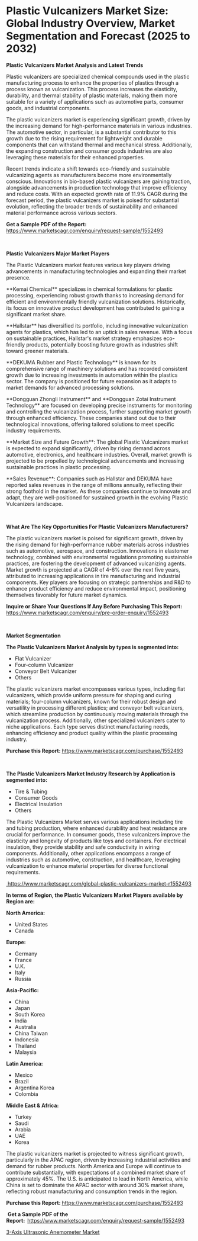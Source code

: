 <p><h1>Plastic Vulcanizers Market Size: Global Industry Overview, Market Segmentation and Forecast (2025 to 2032)</h1></p><p><strong>Plastic Vulcanizers Market Analysis and Latest Trends</strong></p>
<p><p>Plastic vulcanizers are specialized chemical compounds used in the plastic manufacturing process to enhance the properties of plastics through a process known as vulcanization. This process increases the elasticity, durability, and thermal stability of plastic materials, making them more suitable for a variety of applications such as automotive parts, consumer goods, and industrial components.</p><p>The plastic vulcanizers market is experiencing significant growth, driven by the increasing demand for high-performance materials in various industries. The automotive sector, in particular, is a substantial contributor to this growth due to the rising requirement for lightweight and durable components that can withstand thermal and mechanical stress. Additionally, the expanding construction and consumer goods industries are also leveraging these materials for their enhanced properties.</p><p>Recent trends indicate a shift towards eco-friendly and sustainable vulcanizing agents as manufacturers become more environmentally conscious. Innovations in bio-based plastic vulcanizers are gaining traction, alongside advancements in production technology that improve efficiency and reduce costs. With an expected growth rate of 11.9% CAGR during the forecast period, the plastic vulcanizers market is poised for substantial evolution, reflecting the broader trends of sustainability and enhanced material performance across various sectors.</p></p>
<p><strong>Get a Sample PDF of the Report:&nbsp;</strong> <a href="https://www.marketscagr.com/enquiry/request-sample/1552493?utm_campaign=2288&utm_medium=2&utm_source=Github&utm_content=ia&utm_term=27022025&utm_id=plastic-vulcanizers">https://www.marketscagr.com/enquiry/request-sample/1552493</a></p>
<p>&nbsp;</p>
<p><strong>Plastic Vulcanizers Major Market Players</strong></p>
<p><p>The Plastic Vulcanizers market features various key players driving advancements in manufacturing technologies and expanding their market presence. </p><p>**Kemai Chemical** specializes in chemical formulations for plastic processing, experiencing robust growth thanks to increasing demand for efficient and environmentally friendly vulcanization solutions. Historically, its focus on innovative product development has contributed to gaining a significant market share.</p><p>**Hallstar** has diversified its portfolio, including innovative vulcanization agents for plastics, which has led to an uptick in sales revenue. With a focus on sustainable practices, Hallstar's market strategy emphasizes eco-friendly products, potentially boosting future growth as industries shift toward greener materials.</p><p>**DEKUMA Rubber and Plastic Technology** is known for its comprehensive range of machinery solutions and has recorded consistent growth due to increasing investments in automation within the plastics sector. The company is positioned for future expansion as it adapts to market demands for advanced processing solutions.</p><p>**Dongguan Zhongli Instrument** and **Dongguan Zotai Instrument Technology** are focused on developing precise instruments for monitoring and controlling the vulcanization process, further supporting market growth through enhanced efficiency. These companies stand out due to their technological innovations, offering tailored solutions to meet specific industry requirements.</p><p>**Market Size and Future Growth**: The global Plastic Vulcanizers market is expected to expand significantly, driven by rising demand across automotive, electronics, and healthcare industries. Overall, market growth is projected to be propelled by technological advancements and increasing sustainable practices in plastic processing.</p><p>**Sales Revenue**: Companies such as Hallstar and DEKUMA have reported sales revenues in the range of millions annually, reflecting their strong foothold in the market. As these companies continue to innovate and adapt, they are well-positioned for sustained growth in the evolving Plastic Vulcanizers landscape.</p></p>
<p>&nbsp;</p>
<p><strong>What Are The Key Opportunities For Plastic Vulcanizers Manufacturers?</strong></p>
<p><p>The plastic vulcanizers market is poised for significant growth, driven by the rising demand for high-performance rubber materials across industries such as automotive, aerospace, and construction. Innovations in elastomer technology, combined with environmental regulations promoting sustainable practices, are fostering the development of advanced vulcanizing agents. Market growth is projected at a CAGR of 4-6% over the next five years, attributed to increasing applications in tire manufacturing and industrial components. Key players are focusing on strategic partnerships and R&D to enhance product efficiency and reduce environmental impact, positioning themselves favorably for future market dynamics.</p></p>
<p><strong>Inquire or Share Your Questions If Any Before Purchasing This Report:</strong> <a href="https://www.marketscagr.com/enquiry/pre-order-enquiry/1552493?utm_campaign=2288&utm_medium=2&utm_source=Github&utm_content=ia&utm_term=27022025&utm_id=plastic-vulcanizers">https://www.marketscagr.com/enquiry/pre-order-enquiry/1552493</a></p>
<p>&nbsp;</p>
<p><strong>Market Segmentation</strong></p>
<p><strong>The Plastic Vulcanizers Market Analysis by types is segmented into:</strong></p>
<p><ul><li>Flat Vulcanizer</li><li>Four-column Vulcanizer</li><li>Conveyor Belt Vulcanizer</li><li>Others</li></ul></p>
<p><p>The plastic vulcanizers market encompasses various types, including flat vulcanizers, which provide uniform pressure for shaping and curing materials; four-column vulcanizers, known for their robust design and versatility in processing different plastics; and conveyor belt vulcanizers, which streamline production by continuously moving materials through the vulcanization process. Additionally, other specialized vulcanizers cater to niche applications. Each type serves distinct manufacturing needs, enhancing efficiency and product quality within the plastic processing industry.</p></p>
<p><strong>Purchase this Report:&nbsp;</strong><a href="https://www.marketscagr.com/purchase/1552493?utm_campaign=2288&utm_medium=2&utm_source=Github&utm_content=ia&utm_term=27022025&utm_id=plastic-vulcanizers">https://www.marketscagr.com/purchase/1552493</a></p>
<p>&nbsp;</p>
<p><strong>The Plastic Vulcanizers Market Industry Research by Application is segmented into:</strong></p>
<p><ul><li>Tire & Tubing</li><li>Consumer Goods</li><li>Electrical Insulation</li><li>Others</li></ul></p>
<p><p>The Plastic Vulcanizers Market serves various applications including tire and tubing production, where enhanced durability and heat resistance are crucial for performance. In consumer goods, these vulcanizers improve the elasticity and longevity of products like toys and containers. For electrical insulation, they provide stability and safe conductivity in wiring components. Additionally, other applications encompass a range of industries such as automotive, construction, and healthcare, leveraging vulcanization to enhance material properties for diverse functional requirements.</p></p>
<p><a href="https://www.marketscagr.com/global-plastic-vulcanizers-market-r1552493?utm_campaign=2288&utm_medium=2&utm_source=Github&utm_content=ia&utm_term=27022025&utm_id=plastic-vulcanizers">&nbsp;https://www.marketscagr.com/global-plastic-vulcanizers-market-r1552493</a></p>
<p><strong>In terms of Region, the Plastic Vulcanizers Market Players available by Region are:</strong></p>
<p>
    <p> <strong> North America: </strong>
        <ul>
            <li>United States</li>
            <li>Canada</li>
        </ul>
        </p> 
    <p> <strong> Europe: </strong>
        <ul>
            <li>Germany</li>
            <li>France</li>
            <li>U.K.</li>
            <li>Italy</li>
            <li>Russia</li>
        </ul>
        </p> 
    <p> <strong> Asia-Pacific: </strong>
        <ul>
            <li>China</li>
            <li>Japan</li>
            <li>South Korea</li>
            <li>India</li>
            <li>Australia</li>
            <li>China Taiwan</li>
            <li>Indonesia</li>
            <li>Thailand</li>
            <li>Malaysia</li>
        </ul>
        </p> 
    <p> <strong> Latin America: </strong>
        <ul>
            <li>Mexico</li>
            <li>Brazil</li>
            <li>Argentina Korea</li>
            <li>Colombia</li>
        </ul>
        </p> 
    <p> <strong> Middle East & Africa: </strong>
        <ul>
            <li>Turkey</li>
            <li>Saudi</li>
            <li>Arabia</li>
            <li>UAE</li>
            <li>Korea</li>
        </ul>
    </p>
    </p>
<p><p>The plastic vulcanizers market is projected to witness significant growth, particularly in the APAC region, driven by increasing industrial activities and demand for rubber products. North America and Europe will continue to contribute substantially, with expectations of a combined market share of approximately 45%. The U.S. is anticipated to lead in North America, while China is set to dominate the APAC sector with around 30% market share, reflecting robust manufacturing and consumption trends in the region.</p></p>
<p><strong>Purchase this Report: </strong><a href="https://www.marketscagr.com/purchase/1552493?utm_campaign=2288&utm_medium=2&utm_source=Github&utm_content=ia&utm_term=27022025&utm_id=plastic-vulcanizers">https://www.marketscagr.com/purchase/1552493</a></p>
<p>&nbsp;<strong>Get a Sample PDF of the Report:&nbsp;&nbsp;</strong><a href="https://www.marketscagr.com/enquiry/request-sample/1552493?utm_campaign=2288&utm_medium=2&utm_source=Github&utm_content=ia&utm_term=27022025&utm_id=plastic-vulcanizers">https://www.marketscagr.com/enquiry/request-sample/1552493</a></p>
<p><strong></strong></p>
<p><p><a href="https://github.com/tanekacalderon743/Market-Research-Report-List-1/blob/main/3-axis-ultrasonic-anemometer-market.md?utm_campaign=2288&utm_medium=2&utm_source=Github&utm_content=ia&utm_term=27022025&utm_id=plastic-vulcanizers">3-Axis Ultrasonic Anemometer Market</a></p></p>